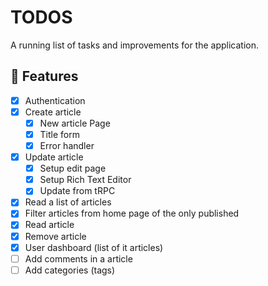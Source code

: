 # TODOS

A running list of tasks and improvements for the application.

## 🚀 Features

- [X] Authentication
- [X] Create article
  - [X] New article Page
  - [X] Title form
  - [X] Error handler
- [X] Update article
  - [X] Setup edit page
  - [X] Setup Rich Text Editor
  - [X] Update from tRPC
- [X] Read a list of articles
- [X] Filter articles from home page of the only published
- [X] Read article
- [X] Remove article
- [X] User dashboard (list of it articles)
- [ ] Add comments in a article
- [ ] Add categories (tags)
